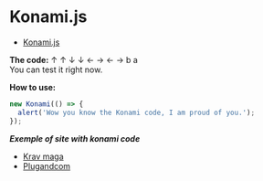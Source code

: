 # Konami.js

* [Konami.js](https://raw.githubusercontent.com/fluffy-factory/toolbox/master/src/js/modules/Konami.js)

**The code:** 
&#8593;
&#8593;
&#8595;
&#8595;
&#8592;
&#8594;
&#8592;
&#8594;
b a  
You can test it right now.

**How to use:**
```js
new Konami(() => {
  alert('Wow you know the Konami code, I am proud of you.');
});
```

***Exemple of site with konami code***
* [Krav maga](https://kmct57.com/)
* [Plugandcom](https://plugandcom.com)

<Konami></Konami>